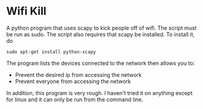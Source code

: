 Wifi Kill
========

A python program that uses scapy to kick people off of wifi. The script must be run as sudo. The script also requires that scapy be installed. To install it, do

    sudo apt-get install python-scapy

The program lists the devices connected to the network then allows you to:
 - Prevent the desired ip from accessing the network
 - Prevent everyone from accessing the network

In addition, this program is very rough. I haven't tried it on anything except for linux and it can only be run from the command line.
